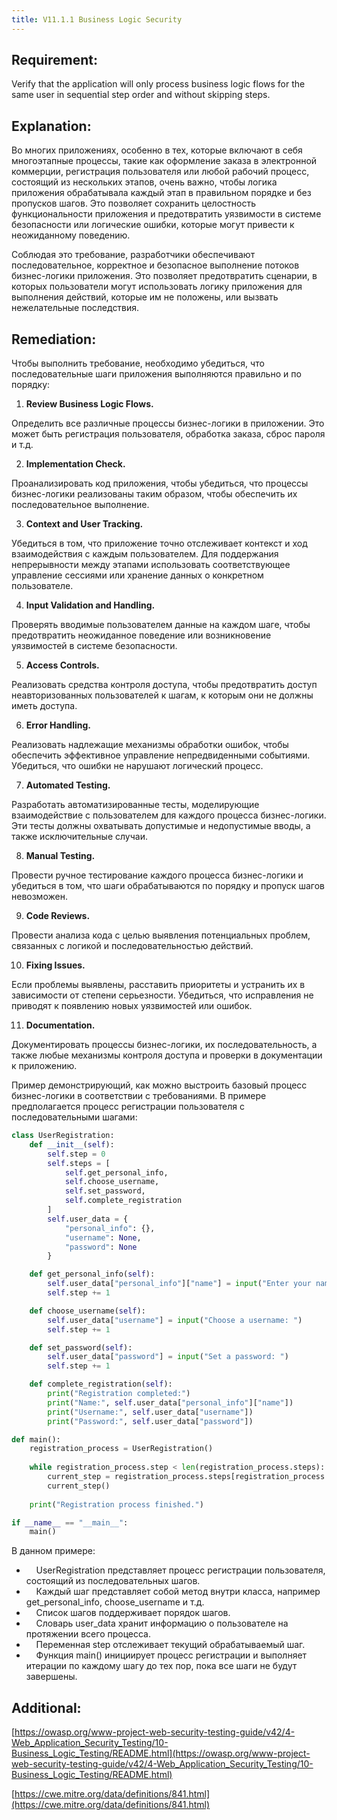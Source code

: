 ```yaml
---
title: V11.1.1 Business Logic Security
---
```




## Requirement:

Verify that the application will only process business logic flows for the same user in sequential step order and without skipping steps.

## Explanation:

Во многих приложениях, особенно в тех, которые включают в себя многоэтапные процессы, такие как оформление заказа в электронной коммерции, регистрация пользователя или любой рабочий процесс, состоящий из нескольких этапов, очень важно, чтобы логика приложения обрабатывала каждый этап в правильном порядке и без пропусков шагов. Это позволяет сохранить целостность функциональности приложения и предотвратить уязвимости в системе безопасности или логические ошибки, которые могут привести к неожиданному поведению.

Соблюдая это требование, разработчики обеспечивают последовательное, корректное и безопасное выполнение потоков бизнес-логики приложения. Это позволяет предотвратить сценарии, в которых пользователи могут использовать логику приложения для выполнения действий, которые им не положены, или вызвать нежелательные последствия.

## Remediation:

Чтобы выполнить требование, необходимо убедиться, что последовательные шаги приложения выполняются правильно и по порядку:

1. **Review Business Logic Flows.**

Определить все различные процессы бизнес-логики в приложении. Это может быть регистрация пользователя, обработка заказа, сброс пароля и т.д.

2. **Implementation Check.**

Проанализировать код приложения, чтобы убедиться, что процессы бизнес-логики реализованы таким образом, чтобы обеспечить их последовательное выполнение.

3. **Context and User Tracking.**

Убедиться в том, что приложение точно отслеживает контекст и ход взаимодействия с каждым пользователем.
Для поддержания непрерывности между этапами использовать соответствующее управление сессиями или хранение данных о конкретном пользователе.

4. **Input Validation and Handling.**

Проверять вводимые пользователем данные на каждом шаге, чтобы предотвратить неожиданное поведение или возникновение уязвимостей в системе безопасности.

5. **Access Controls.**

Реализовать средства контроля доступа, чтобы предотвратить доступ неавторизованных пользователей к шагам, к которым они не должны иметь доступа.

6. **Error Handling.**

Реализовать надлежащие механизмы обработки ошибок, чтобы обеспечить эффективное управление непредвиденными событиями. Убедиться, что ошибки не нарушают логический процесс.

7. **Automated Testing.**

Разработать автоматизированные тесты, моделирующие взаимодействие с пользователем для каждого процесса бизнес-логики.
Эти тесты должны охватывать допустимые и недопустимые вводы, а также исключительные случаи.

8. **Manual Testing.**

Провести ручное тестирование каждого процесса бизнес-логики и убедиться в том, что шаги обрабатываются по порядку и пропуск шагов невозможен.

9. **Code Reviews.**

Провести анализа кода с целью выявления потенциальных проблем, связанных с логикой и последовательностью действий.

10. **Fixing Issues.**

Если проблемы выявлены, расставить приоритеты и устранить их в зависимости от степени серьезности.
Убедиться, что исправления не приводят к появлению новых уязвимостей или ошибок.

11. **Documentation.**

Документировать процессы бизнес-логики, их последовательность, а также любые механизмы контроля доступа и проверки в документации к приложению.


Пример демонстрирующий, как можно выстроить базовый процесс бизнес-логики в соответствии с требованиями. В примере предполагается процесс регистрации пользователя с последовательными шагами:

```python
class UserRegistration:
    def __init__(self):
        self.step = 0
        self.steps = [
            self.get_personal_info,
            self.choose_username,
            self.set_password,
            self.complete_registration
        ]
        self.user_data = {
            "personal_info": {},
            "username": None,
            "password": None
        }

    def get_personal_info(self):
        self.user_data["personal_info"]["name"] = input("Enter your name: ")
        self.step += 1

    def choose_username(self):
        self.user_data["username"] = input("Choose a username: ")
        self.step += 1

    def set_password(self):
        self.user_data["password"] = input("Set a password: ")
        self.step += 1

    def complete_registration(self):
        print("Registration completed:")
        print("Name:", self.user_data["personal_info"]["name"])
        print("Username:", self.user_data["username"])
        print("Password:", self.user_data["password"])

def main():
    registration_process = UserRegistration()
    
    while registration_process.step < len(registration_process.steps):
        current_step = registration_process.steps[registration_process.step]
        current_step()
    
    print("Registration process finished.")

if __name__ == "__main__":
    main()
```


В данном примере:

-     UserRegistration представляет процесс регистрации пользователя, состоящий из последовательных шагов.
-     Каждый шаг представляет собой метод внутри класса, например get_personal_info, choose_username и т.д.
-     Список шагов поддерживает порядок шагов.
-     Словарь user_data хранит информацию о пользователе на протяжении всего процесса.
-     Переменная step отслеживает текущий обрабатываемый шаг.
-     Функция main() инициирует процесс регистрации и выполняет итерации по каждому шагу до тех пор, пока все шаги не будут завершены.


## Additional:

[https://owasp.org/www-project-web-security-testing-guide/v42/4-Web_Application_Security_Testing/10-Business_Logic_Testing/README.html](https://owasp.org/www-project-web-security-testing-guide/v42/4-Web_Application_Security_Testing/10-Business_Logic_Testing/README.html)

[https://cwe.mitre.org/data/definitions/841.html](https://cwe.mitre.org/data/definitions/841.html)




